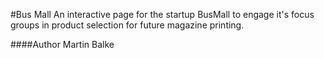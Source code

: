 #Bus Mall
An interactive page for the startup BusMall to engage it's focus groups in product selection for future magazine printing.

####Author Martin Balke